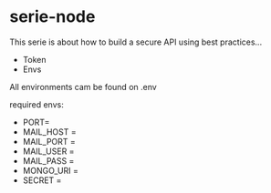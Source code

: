 # serie-node

This serie is about how to build a secure API using best practices...

* Token
* Envs

All environments cam be found on .env

required envs: 

- PORT= 
- MAIL_HOST = 
- MAIL_PORT = 
- MAIL_USER = 
- MAIL_PASS = 
- MONGO_URI = 
- SECRET = 
